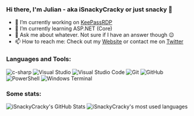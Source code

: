 ### Hi there, I'm Julian - aka iSnackyCracky or just snacky 👋

- 🔭 I’m currently working on [KeePassRDP][KeePassRDP]
- 🌱 I’m currently learning ASP.NET (Core)
- 💬 Ask me about whatever. Not sure if I have an answer though 😉
- 📫 How to reach me: Check out my [Website][website] or contact me on [Twitter][twitter]


### Languages and Tools:

<img src="https://img.icons8.com/color/32/000000/c-sharp-logo.png" alt="c-sharp" title="C#" /> <img src="https://img.icons8.com/color/32/000000/visual-studio-2019.png" alt="Visual Studio" title="Visual Studio" /> <img src="https://img.icons8.com/color/32/000000/visual-studio-code-2019.png" alt="Visual Studio Code" title="Visual Studio Code" /> <img src="https://img.icons8.com/color/32/000000/git.png" alt="Git" title="Git" /> <img src="https://img.icons8.com/material-sharp/32/000000/github.png" alt="GitHub" title="GitHub" /> <img src="https://img.icons8.com/color/32/000000/powershell.png" alt="PowerShell" title="PowerShell" /> <img src="https://img.icons8.com/fluent/32/000000/console.png" alt="Windows Terminal" title="Windows Terminal"/>

### Some stats:

<img src="https://github-readme-stats.isnackycracky.vercel.app/api?username=iSnackyCracky&show_icons=true&title_color=ffae00&text_color=e5e5e5&icon_color=ffae00cc&bg_color=40,333333,222222" alt="iSnackyCracky's GitHub Stats" />
<img src="https://github-readme-stats.isnackycracky.vercel.app/api/top-langs?username=iSnackyCracky&layout=compact&title_color=ffae00&text_color=e5e5e5&bg_color=40,333333,222222" alt="iSnackyCracky's most used languages" />


[KeePassRDP]: https://github.com/iSnackyCracky/KeePassRDP
[website]: https://isnackycracky.de
[twitter]: https://twitter.com/iSnackyCracky
